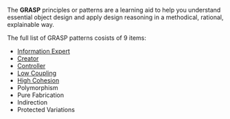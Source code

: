 The **GRASP** principles or patterns are a learning aid to help you understand essential object design and apply design reasoning in a methodical, rational, explainable way.

The full list of GRASP patterns cosists of 9 items:
- [Information Expert](information-expert.md)
- [Creator](creator.md)
- [Controller](controller.md)
- [Low Coupling](low-coupling.md)
- [High Cohesion](high-cohesion.md)
- Polymorphism
- Pure Fabrication
- Indirection
- Protected Variations